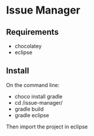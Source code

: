 # Issue Manager


## Requirements

* chocolatey
* eclipse

## Install

On the command line:

* choco install gradle
* cd /issue-manager/
* gradle build
* gradle eclipse

Then import the project in eclipse
